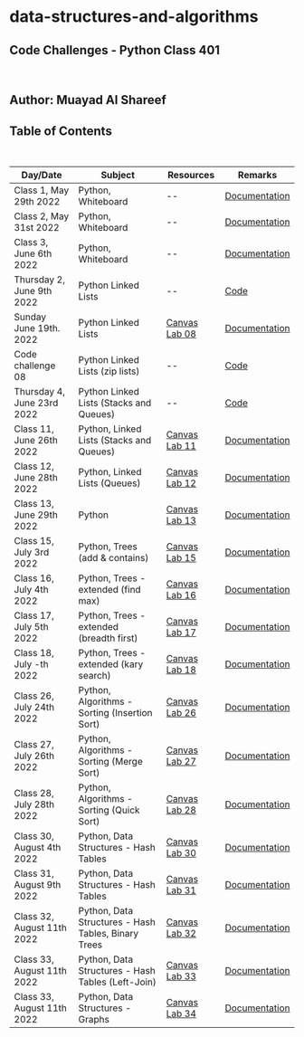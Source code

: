 # data-structures-and-algorithms

## **Code Challenges - Python Class 401**

</br>

## **Author: Muayad Al Shareef**

## Table of Contents

</br>

| Day/Date                   | Subject                                             | Resources                                                                            | Remarks                                                                       |
|----------------------------|-----------------------------------------------------|--------------------------------------------------------------------------------------|-------------------------------------------------------------------------------|
| Class 1, May 29th 2022     | Python, Whiteboard                                  | --                                                                                   | [Documentation](./Documentation/reverse_array/reverse_array.md)               |
| Class 2, May 31st 2022     | Python, Whiteboard                                  | --                                                                                   | [Documentation](./Documentation/array_insert_shift/array_insert_shift.md)     |
| Class 3, June 6th 2022     | Python, Whiteboard                                  | --                                                                                   | [Documentation](./Documentation/array_binary_search/README.md)                |
| Thursday 2, June 9th 2022  | Python Linked Lists                                 | --                                                                                   | [Code](data_structures_py/linked_list/README.md)                              |
| Sunday June 19th. 2022     | Python Linked Lists                                 | [Canvas Lab 08](https://canvas.instructure.com/courses/4839248/assignments/30188570) | [Documentation](Documentation/linked_list_zip/linked_list_zip.md)             |
| Code challenge 08          | Python Linked Lists (zip lists)                     | --                                                                                   | [Code](./Documentation/linked_list_zip.md)                                    |
| Thursday 4, June 23rd 2022 | Python Linked Lists (Stacks and Queues)             | --                                                                                   | [Code](./Documentation/stack_and_queue/stack_and_queue.md)                    |
| Class 11, June 26th 2022   | Python, Linked Lists (Stacks and Queues)            | [Canvas Lab 11](https://canvas.instructure.com/courses/4839248/assignments/30188573) | [Documentation](./Documentation/stack_queue_pseudo/README.md)                 |
| Class 12, June 28th 2022   | Python, Linked Lists (Queues)                       | [Canvas Lab 12](https://canvas.instructure.com/courses/4839248/assignments/30188574) | [Documentation](./Documentation/stack_queue_animal_shelter/README.md)         |
| Class 13, June 29th 2022   | Python                                              | [Canvas Lab 13](https://canvas.instructure.com/courses/4839248/assignments/30188575) | [Documentation](./Documentation/stack_queue_brackets/stack_queue_brackets.md) |
| Class 15, July 3rd 2022    | Python, Trees (add & contains)                      | [Canvas Lab 15](https://canvas.instructure.com/courses/4839248/assignments/30188577) | [Documentation](./Documentation/trees/README.md)                              |
| Class 16, July 4th 2022    | Python, Trees - extended (find max)                 | [Canvas Lab 16](https://canvas.instructure.com/courses/4839248/assignments/30188578) | [Documentation](./Documentation/trees/README.md)                              |
| Class 17, July 5th 2022    | Python, Trees - extended (breadth first)            | [Canvas Lab 17](https://canvas.instructure.com/courses/4839248/assignments/30188579) | [Documentation](./Documentation/trees_breadth_first/README.md)                |
| Class 18, July -th 2022    | Python, Trees - extended (kary search)              | [Canvas Lab 18](https://canvas.instructure.com/courses/4839248/assignments/30188580) | [Documentation](./Documentation/tree_fizz_buzz/README.md)                     |
| Class 26, July 24th 2022   | Python, Algorithms - Sorting (Insertion Sort)       | [Canvas Lab 26](https://canvas.instructure.com/courses/4839248/assignments/30188582) | [Documentation](./Documentation/Algorithms/insertion_sort/insertion_sort.md)  |
| Class 27, July 26th 2022   | Python, Algorithms - Sorting (Merge Sort)           | [Canvas Lab 27](https://canvas.instructure.com/courses/4839248/assignments/30188583) | [Documentation](./Documentation/Algorithms/merge_sort/merge_sort.md)          |
| Class 28, July 28th 2022   | Python, Algorithms - Sorting (Quick Sort)           | [Canvas Lab 28](https://canvas.instructure.com/courses/4839248/assignments/30188584) | [Documentation](./Documentation/Algorithms/quick_sort/quick_sort.md)          |
| Class 30, August 4th 2022  | Python, Data Structures - Hash Tables               | [Canvas Lab 30](https://canvas.instructure.com/courses/4839248/assignments/30188586) | [Documentation](Documentation/Hash_Tables/hash_tables.md)                     |
| Class 31, August 9th 2022  | Python, Data Structures - Hash Tables               | [Canvas Lab 31](https://canvas.instructure.com/courses/4839248/assignments/30188587) | [Documentation](Documentation/Hash_Tables/hashmap_repeated_word.md)           |
| Class 32, August 11th 2022 | Python, Data Structures - Hash Tables, Binary Trees | [Canvas Lab 32](https://canvas.instructure.com/courses/4839248/assignments/30188588) | [Documentation](Documentation/Hash_Tables/tree_intersection.md)               |
| Class 33, August 11th 2022 | Python, Data Structures - Hash Tables (Left-Join)   | [Canvas Lab 33](https://canvas.instructure.com/courses/4839248/assignments/30188589) | [Documentation](Documentation/Hash_Tables/hashmap_left_join.md)               |
| Class 33, August 11th 2022 | Python, Data Structures - Graphs                    | [Canvas Lab 34](https://canvas.instructure.com/courses/4839248/assignments/30188589) | [Documentation](Documentation/Graphs/graphs.md)                               |
